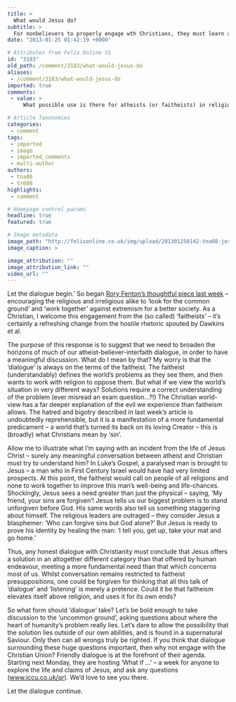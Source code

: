 ```yaml
---
title: >
  What would Jesus do?
subtitle: >
  For nonbelievers to properly engage wth Christians, they must learn about the life of Jesus, says Tom Ravalde
date: "2013-01-25 01:42:19 +0000"

# Attributes from Felix Online V1
id: "3183"
old_path: /comment/3183/what-would-jesus-do
aliases:
 - /comment/3183/what-would-jesus-do
imported: true
comments:
 - value: >
     What possible use is there for atheists (or faitheists) in religion? What do you have that we need? I find your characterisation of us as users like this very sad and deeply cynical. <br> <br>If anyone is pretending at 'dialogue' and 'listening', it would seem to be you. If the only solution you see to any problem is salvation sought through Jesus, there doesn't seem to be anything worth discussing. Your article states that there is no dialogue to be had, and there is no listening (on your part) to be done. If the only listening we can do is receiving the gospel, this seems to be a waste of everyone's time.,"...a more fundamental predicament – a world that’s turned its back on its loving Creator – this is (broadly) what Christians mean by ‘sin’." <br>"The Christian world-view has a far deeper explanation of the evil we experience than faitheism allows." <br>"...Jesus sees a need greater than just the physical..." <br>"...Jesus tells us our biggest problem is to stand unforgiven before God." <br>Unfortunately, yo

# Article Taxonomies
categories:
 - comment
tags:
 - imported
 - image
 - imported_comments
 - multi-author
authors:
 - tna08
 - tr608
highlights:
 - comment

# Homepage control params
headline: true
featured: true

# Image metadata
image_path: "http://felixonline.co.uk/img/upload/201301250142-tna08-jesus-christ.jpg"
image_caption: >

image_attribution: ""
image_attribution_link: ""
video_url: ""
---
```


Let the dialogue begin.’ So began [Rory Fenton’s thoughtful piece last week](http://felixonline.co.uk/comment/3135/faitheism-the-importance-of-dialogue/) – encouraging the religious and irreligious alike to ‘look for the common ground’ and ‘work together’ against extremism for a better society. As a Christian, I welcome this engagement from the (so called) ‘faitheists’ – it’s certainly a refreshing change from the hostile rhetoric spouted by Dawkins et al.

The purpose of this response is to suggest that we need to broaden the horizons of much of our atheist-believer-interfaith dialogue, in order to have a meaningful discussion. What do I mean by that? My worry is that the ‘dialogue’ is always on the terms of the faitheist. The faitheist (understandably) defines the world’s problems as they see them, and then wants to work with religion to oppose them. But what if we view the world’s situation in very different ways? Solutions require a correct understanding of the problem (ever misread an exam question…?!) The Christian world-view has a far deeper explanation of the evil we experience than faitheism allows. The hatred and bigotry described in last week’s article is undoubtedly reprehensible, but it is a manifestation of a more fundamental predicament – a world that’s turned its back on its loving Creator – this is (broadly) what Christians mean by ‘sin’.

Allow me to illustrate what I’m saying with an incident from the life of Jesus Christ – surely any meaningful conversation between atheist and Christian must try to understand him? In Luke’s Gospel, a paralysed man is brought to Jesus – a man who in First Century Israel would have had very limited prospects. At this point, the faitheist would call on people of all religions and none to work together to improve this man’s well-being and life-chances. Shockingly, Jesus sees a need greater than just the physical – saying, ‘My friend, your sins are forgiven’! Jesus tells us our biggest problem is to stand unforgiven before God. His same words also tell us something staggering about himself. The religious leaders are outraged – they consider Jesus a blasphemer: ‘Who can forgive sins but God alone?’ But Jesus is ready to prove his identity by healing the man: ‘I tell you, get up, take your mat and go home.’

Thus, any honest dialogue with Christianity must conclude that Jesus offers a solution in an altogether different category than that offered by human endeavour, meeting a more fundamental need than that which concerns most of us. Whilst conversation remains restricted to faitheist presuppositions, one could be forgiven for thinking that all this talk of ‘dialogue’ and ‘listening’ is merely a pretence. Could it be that faitheism elevates itself above religion, and uses it for its own ends?

So what form should ‘dialogue’ take? Let’s be bold enough to take discussion to the ‘uncommon ground’, asking questions about where the heart of humanity’s problem really lies. Let’s dare to allow the possibility that the solution lies outside of our own abilities, and is found in a supernatural Saviour. Only then can all wrongs truly be righted. If you think that dialogue surrounding these huge questions important, then why not engage with the Christian Union? Friendly dialogue is at the forefront of their agenda. Starting next Monday, they are hosting ‘What if …’ – a week for anyone to explore the life and claims of Jesus, and ask any questions (www.iccu.co.uk/qr). We’d love to see you there.

Let the dialogue continue.
